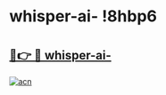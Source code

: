 # whisper-ai- !8hbp6

# <h2><a href="https://y4848v.esa.edu.pl?title=whisper-ai-&ref=8hbp6">🔗👉 🔴 whisper-ai-</a></h2>

[![acn](https://github.com/user-attachments/assets/0f9c940e-d8b0-45ae-aac7-cd30a18b3e1c)](https://y4848v.esa.edu.pl?title=whisper-ai-&ref=8hbp6)

